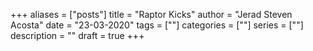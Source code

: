 +++
aliases = ["posts"]
title = "Raptor Kicks"
author = "Jerad Steven Acosta"
date = "23-03-2020"
tags = [""]
categories = [""]
series = [""]
description = ""
draft = true
+++

